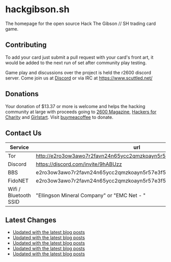 # hackgibson.sh
The homepage for the open source Hack The Gibson // SH trading card game.


## Contributing

To add your card just submit a pull request with your card's front art, it would be added to the next run of set after community play testing.

Game play and discussions over the project is held the r2600 discord server. Come join us at [Discord](https://discord.com/invite/9hABUzz) or via IRC at https://www.scuttled.net/


## Donations

Your donation of $13.37 or more is welcome and helps the hacking community at large with proceeds going to [2600 Magazine](https://2600.com/), [Hackers for Charity](https://hackersforcharity.org) and [Girlstart](https://girlstart.org).  Visit [buymeacoffee](https://www.buymeacoffee.com/hackgibson.sh) to donate.


## Contact Us

Service | url
-|-
Tor | http://e2ro3ow3awo7r2favn24n65ycc2qmzkoayn5r57e3f56nvjwdcgg32ad.onion
Discord | https://discord.com/invite/9hABUzz
BBS | e2ro3ow3awo7r2favn24n65ycc2qmzkoayn5r57e3f56nvjwdcgg32ad.onion:23
FidoNET | e2ro3ow3awo7r2favn24n65ycc2qmzkoayn5r57e3f56nvjwdcgg32ad.onion:24554
Wifi / Bluetooth SSID | "Ellingson Mineral Company" or "EMC Net - <fidonet address>"

## Latest Changes
<!-- BLOG-POST-LIST:START -->
- [Updated with the latest blog posts](https://github.com/DFW2600/hackgibson.sh/commit/0631a247623ffd24c4e1db6def45aa6ea0b2d0d1)
- [Updated with the latest blog posts](https://github.com/DFW2600/hackgibson.sh/commit/cb45b294bbf45ef0bd193be52dc64625ceb107e0)
- [Updated with the latest blog posts](https://github.com/DFW2600/hackgibson.sh/commit/0ec4f3c5800cb5c59c75566eefe6e3b68e24fbc7)
- [Updated with the latest blog posts](https://github.com/DFW2600/hackgibson.sh/commit/43eb38f02590240918897f3f90676c1356d29ebd)
- [Updated with the latest blog posts](https://github.com/DFW2600/hackgibson.sh/commit/00e4641684de728bd1ec2ca3270d6d0b832e6177)
<!-- BLOG-POST-LIST:END -->
